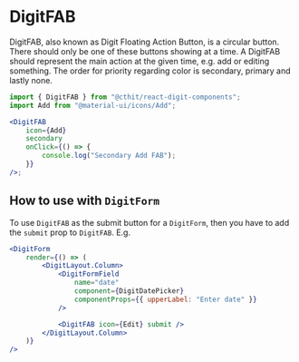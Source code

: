 # DigitFAB

DigitFAB, also known as Digit Floating Action Button, is a circular button. There should only be one of these buttons showing at a time. A DigitFAB should represent the main action at the given time, e.g. add or editing something. The order for priority regarding color is secondary, primary and lastly none.

```jsx
import { DigitFAB } from "@cthit/react-digit-components";
import Add from "@material-ui/icons/Add";

<DigitFAB
    icon={Add}
    secondary
    onClick={() => {
        console.log("Secondary Add FAB");
    }}
/>;
```

## How to use with `DigitForm`

To use `DigitFAB` as the submit button for a `DigitForm`, then you have to add the `submit` prop to `DigitFAB`. E.g.

```jsx
<DigitForm
    render={() => (
        <DigitLayout.Column>
            <DigitFormField
                name="date"
                component={DigitDatePicker}
                componentProps={{ upperLabel: "Enter date" }}
            />

            <DigitFAB icon={Edit} submit />
        </DigitLayout.Column>
    )}
/>
```
